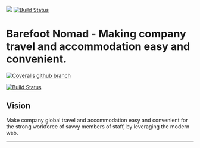 [![](https://img.shields.io/badge/Reviewed_By-Hound-blueviolet)](https://houndci.com)
[![Build Status](https://travis-ci.com/andela/rogue-backend.svg?branch=develop)](https://travis-ci.com/andela/rogue-backend)

Barefoot Nomad - Making company travel and accommodation easy and convenient.
=======

[![Coveralls github branch](https://img.shields.io/coveralls/github/andela/rogue-backend/develop.svg?style=plastic)](https://coveralls.io/github/andela/rogue-backend?branch=develop)


[![Build Status](https://travis-ci.com/andela/rogue-backend.svg?branch=develop)](https://travis-ci.com/andela/rogue-backend)

## Vision
Make company global travel and accommodation easy and convenient for the strong workforce of savvy members of staff, by leveraging the modern web.

---


